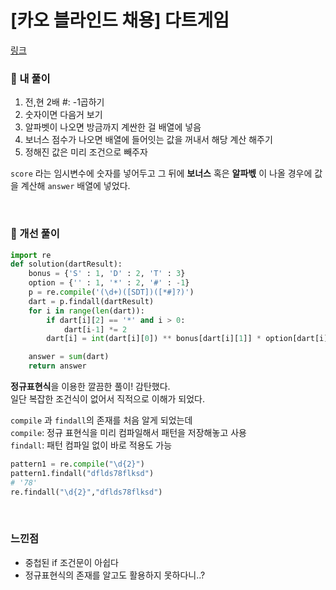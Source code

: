 # [카오 블라인드 채용] 다트게임

[링크](https://programmers.co.kr/learn/courses/30/lessons/17682)

### 📌 내 풀이

1. 전,현 2배 #: -1곱하기
2. 숫자이면 다음거 보기
3. 알파벳이 나오면 방금까지 계싼한 걸 배열에 넣음
4. 보너스 점수가 나오면 배열에 들어잇는 값을 꺼내서 해당 계산 해주기
5. 정해진 값은 미리 조건으로 빼주자

`score` 라는 임시변수에 숫자를 넣어두고
그 뒤에 **보너스** 혹은 **알파벣** 이 나올 경우에 값을 계산해 `answer` 배열에 넣었다.

<br>

### 📌 개선 풀이

```py
import re
def solution(dartResult):
    bonus = {'S' : 1, 'D' : 2, 'T' : 3}
    option = {'' : 1, '*' : 2, '#' : -1}
    p = re.compile('(\d+)([SDT])([*#]?)')
    dart = p.findall(dartResult)
    for i in range(len(dart)):
        if dart[i][2] == '*' and i > 0:
            dart[i-1] *= 2
        dart[i] = int(dart[i][0]) ** bonus[dart[i][1]] * option[dart[i][2]]

    answer = sum(dart)
    return answer
```

**정규표현식**을 이용한 깔끔한 풀이! 감탄했다.  
일단 복잡한 조건식이 없어서 직적으로 이해가 되었다.

`compile` 과 `findall`의 존재를 처음 알게 되었는데  
`compile`: 정규 표현식을 미리 컴파일해서 패턴을 저장해놓고 사용  
`findall`: 패턴 컴파일 없이 바로 적용도 가능

```py
pattern1 = re.compile("\d{2}")
pattern1.findall("dflds78flksd")
# '78'
re.findall("\d{2}","dflds78flksd")
```

<br>

### 느낀점

- 중첩된 if 조건문이 아쉽다
- 정규표현식의 존재를 알고도 활용하지 못하다니..?
